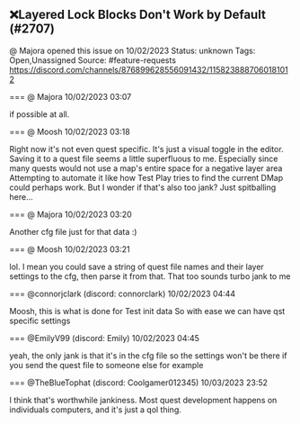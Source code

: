 ## ❌Layered Lock Blocks Don't Work by Default (#2707)
@ Majora opened this issue on 10/02/2023
Status: unknown
Tags: Open,Unassigned
Source: #feature-requests https://discord.com/channels/876899628556091432/1158238887060181012


=== @ Majora 10/02/2023 03:07

if possible at all.

=== @ Moosh 10/02/2023 03:18

Right now it's not even quest specific. It's just a visual toggle in the editor. Saving it to a quest file seems a little superfluous to me. Especially since many quests would not use a map's entire space for a negative layer area
Attempting to automate it like how Test Play tries to find the current DMap could perhaps work. But I wonder if that's also too jank? Just spitballing here...

=== @ Majora 10/02/2023 03:20

Another cfg file just for that data \:)

=== @ Moosh 10/02/2023 03:21

lol. I mean you could save a string of quest file names and their layer settings to the cfg, then parse it from that. That too sounds turbo jank to me

=== @connorjclark (discord: connorclark) 10/02/2023 04:44

Moosh, this is what is done for Test init data
So with ease we can have qst specific settings

=== @EmilyV99 (discord: Emily) 10/02/2023 04:45

yeah, the only jank is that it's in the cfg file so the settings won't be there if you send the quest file to someone else for example

=== @TheBlueTophat (discord: Coolgamer012345) 10/03/2023 23:52

I think that's worthwhile jankiness. Most quest development happens on individuals computers, and it's just a qol thing.
